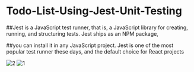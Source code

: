# Todo-List-Using-Jest-Unit-Testing


##Jest is a JavaScript test runner, that is, a JavaScript library for creating, running, and structuring tests. Jest ships as an NPM package,


##you can install it in any JavaScript project. Jest is one of the most popular test runner these days, and the default choice for React projects


![2](https://user-images.githubusercontent.com/74122938/198874310-b53a0693-2e42-4c51-9e1c-a5bff6cd0c39.PNG)
![1](https://user-images.githubusercontent.com/74122938/198874317-7a7ee101-787b-4e24-b562-395718805362.PNG)
